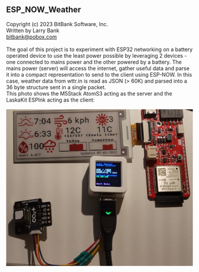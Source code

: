 ESP_NOW_Weather<br>
-----------------------------------
Copyright (c) 2023 BitBank Software, Inc.<br>
Written by Larry Bank<br>
bitbank@pobox.com<br>
<br>
The goal of this project is to experiment with ESP32 networking on a battery operated device to use the least power possible by leveraging 2 devices - one connected to mains power and the other powered by a battery. The mains power (server) will access
the internet, gather useful data and parse it into a compact representation to send to the client using ESP-NOW. In this case, weather data from wttr.in is read as JSON (> 60K) and parsed into a 36 byte structure sent in a single packet.
<br>
This photo shows the M5Stack AtomS3 acting as the server and the LaskaKit ESPInk acting as the client:
<br>
<br>
![e_paper_weather](/example.jpg?raw=true "e-paper weather")
<br>
